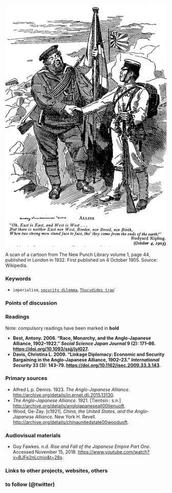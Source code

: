 ![Anglo-Japanese Alliance](images/Punch_Anglo-Japanese_Alliance.jpg)

A scan of a cartoon from The New Punch Library volume 1, page 44, published in London in 1932. First published on 4 October 1905.
Source: Wikipedia.

### Keywords

* `imperialism`, [`security dilemma`](https://en.wikipedia.org/wiki/Security_dilemma), [`Thucydides trap`](https://foreignpolicy.com/2017/06/09/the-thucydides-trap/)`

### Points of discussion


### Readings
Note: compulsory readings have been marked in **bold**

* **Best, Antony. 2006. “Race, Monarchy, and the Anglo-Japanese Alliance, 1902–1922.” *Social Science Japan Journal* 9 (2): 171–86. https://doi.org/10.1093/ssjj/jyl027.**
* **Davis, Christina L. 2009. “Linkage Diplomacy: Economic and Security Bargaining in the Anglo-Japanese Alliance, 1902–23.” *International Security* 33 (3): 143–79. https://doi.org/10.1162/isec.2009.33.3.143.**

### Primary sources

* Alfred L.p. Dennis. 1923. *The Anglo-Japanese Alliance*. http://archive.org/details/in.ernet.dli.2015.13130.
* *The Anglo-Japanese Alliance*. 1921. [Tientsin : s.n.] http://archive.org/details/anglojapaneseall00tienuoft.
* Wood, Ge-Zay. [c1921]. *China, the United States, and the Anglo-Japanese Alliance*. New York H. Revell. http://archive.org/details/chinaunitedstate00wooduoft.

### Audiovisual materials

* Guy Fawkes. n.d. *Rise and Fall of the Japanese Empire Part One*. Accessed November 15, 2018. https://www.youtube.com/watch?v=BJFe2nLcmjo&t=28s.

### Links to other projects, websites, others


### to follow (@twitter)


